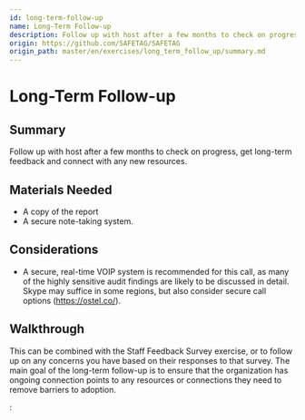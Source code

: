 ```yaml
---
id: long-term-follow-up
name: Long-Term Follow-up
description: Follow up with host after a few months to check on progress, get long-term feedback and connect with any new...
origin: https://github.com/SAFETAG/SAFETAG
origin_path: master/en/exercises/long_term_follow_up/summary.md
---
```

# Long-Term Follow-up

## Summary

Follow up with host after a few months to check on progress, get long-term feedback and connect with any new resources.


## Materials Needed

* A copy of the report
* A secure note-taking system.

## Considerations

* A secure, real-time VOIP system is recommended for this call, as many of the highly sensitive audit findings are likely to be discussed in detail.  Skype may suffice in some regions, but also consider secure call options (https://ostel.co/).

## Walkthrough

This can be combined with the Staff Feedback Survey exercise, or to follow up on any concerns you have based on their responses to that survey.  The main goal of the long-term follow-up is to ensure that the organization has ongoing connection points to any resources or connections they need to remove barriers to adoption.




:[](../references/footnotes.md)
